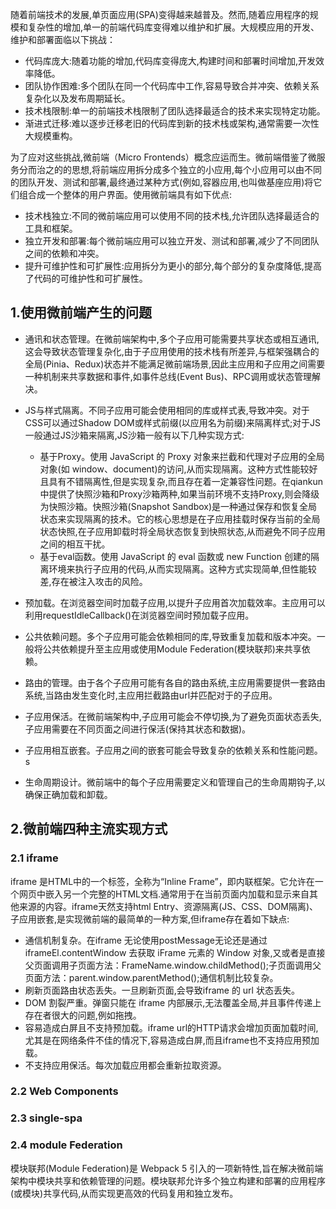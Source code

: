 随着前端技术的发展,单页面应用(SPA)变得越来越普及。然而,随着应用程序的规模和复杂性的增加,单一的前端代码库变得难以维护和扩展。大规模应用的开发、维护和部署面临以下挑战：

- 代码库庞大:随着功能的增加,代码库变得庞大,构建时间和部署时间增加,开发效率降低。
- 团队协作困难:多个团队在同一个代码库中工作,容易导致合并冲突、依赖关系复杂化以及发布周期延长。
- 技术栈限制:单一的前端技术栈限制了团队选择最适合的技术来实现特定功能。
- 渐进式迁移:难以逐步迁移老旧的代码库到新的技术栈或架构,通常需要一次性大规模重构。

为了应对这些挑战,微前端（Micro Frontends）概念应运而生。微前端借鉴了微服务分而治之的的思想,将前端应用拆分成多个独立的小应用,每个小应用可以由不同的团队开发、测试和部署,最终通过某种方式(例如,容器应用,也叫做基座应用)将它们组合成一个整体的用户界面。使用微前端具有如下优点:

- 技术栈独立:不同的微前端应用可以使用不同的技术栈,允许团队选择最适合的工具和框架。
- 独立开发和部署:每个微前端应用可以独立开发、测试和部署,减少了不同团队之间的依赖和冲突。
- 提升可维护性和可扩展性:应用拆分为更小的部分,每个部分的复杂度降低,提高了代码的可维护性和可扩展性。

## 1.使用微前端产生的问题
- 通讯和状态管理。在微前端架构中,多个子应用可能需要共享状态或相互通讯,这会导致状态管理复杂化,由于子应用使用的技术栈有所差异,与框架强耦合的全局(Pinia、Redux)状态并不能满足微前端场景,因此主应用和子应用之间需要一种机制来共享数据和事件,如事件总线(Event Bus)、RPC调用或状态管理解决。
- JS与样式隔离。不同子应用可能会使用相同的库或样式表,导致冲突。对于CSS可以通过Shadow DOM或样式前缀(以应用名为前缀)来隔离样式;对于JS一般通过JS沙箱来隔离,JS沙箱一般有以下几种实现方式:
    - 基于Proxy。使用 JavaScript 的 Proxy 对象来拦截和代理对子应用的全局对象(如 window、document)的访问,从而实现隔离。这种方式性能较好且具有不错隔离性,但是实现复杂,而且存在着一定兼容性问题。在qiankun中提供了快照沙箱和Proxy沙箱两种,如果当前环境不支持Proxy,则会降级为快照沙箱。快照沙箱(Snapshot Sandbox)是一种通过保存和恢复全局状态来实现隔离的技术。它的核心思想是在子应用挂载时保存当前的全局状态快照,在子应用卸载时将全局状态恢复到快照状态,从而避免不同子应用之间的相互干扰。
    - 基于eval函数。使用 JavaScript 的 eval 函数或 new Function 创建的隔离环境来执行子应用的代码,从而实现隔离。这种方式实现简单,但性能较差,存在被注入攻击的风险。

- 预加载。在浏览器空间时加载子应用,以提升子应用首次加载效率。主应用可以利用requestIdleCallback()在浏览器空间时预加载子应用。
- 公共依赖问题。多个子应用可能会依赖相同的库,导致重复加载和版本冲突。一般将公共依赖提升至主应用或使用Module Federation(模块联邦)来共享依赖。
- 路由的管理。由于各个子应用可能有各自的路由系统,主应用需要提供一套路由系统,当路由发生变化时,主应用拦截路由url并匹配对于的子应用。
- 子应用保活。在微前端架构中,子应用可能会不停切换,为了避免页面状态丢失,子应用需要在不同页面之间进行保活(保持其状态和数据)。
- 子应用相互嵌套。子应用之间的嵌套可能会导致复杂的依赖关系和性能问题。s
- 生命周期设计。微前端中的每个子应用需要定义和管理自己的生命周期钩子,以确保正确加载和卸载。

## 2.微前端四种主流实现方式

### 2.1 iframe
iframe 是HTML中的一个标签，全称为“Inline Frame”，即内联框架。它允许在一个网页中嵌入另一个完整的HTML文档.通常用于在当前页面内加载和显示来自其他来源的内容。iframe天然支持html Entry、资源隔离(JS、CSS、DOM隔离)、子应用嵌套,是实现微前端的最简单的一种方案,但iframe存在着如下缺点:
- 通信机制复杂。在iframe 无论使用postMessage无论还是通过 iframeEl.contentWindow 去获取 iFrame 元素的 Window 对象,⼜或者是直接⽗⻚⾯调⽤⼦⻚⾯⽅法：FrameName.window.childMethod();⼦⻚⾯调⽤⽗⻚⾯⽅法：parent.window.parentMethod();通信机制比较复杂。
- 刷新页面路由状态丢失。一旦刷新页面,会导致iframe 的 url 状态丢失。
- DOM 割裂严重。弹窗只能在 iframe 内部展示,无法覆盖全局,并且事件传递上存在者很大的问题,例如拖拽。
- 容易造成白屏且不支持预加载。iframe url的HTTP请求会增加页面加载时间,尤其是在网络条件不佳的情况下,容易造成白屏,而且iframe也不支持应用预加载。
- 不支持应用保活。每次加载应用都会重新拉取资源。
### 2.2 Web Components

### 2.3 single-spa

### 2.4 module Federation

模块联邦(Module Federation)是 Webpack 5 引入的一项新特性,旨在解决微前端架构中模块共享和依赖管理的问题。模块联邦允许多个独立构建和部署的应用程序(或模块)共享代码,从而实现更高效的代码复用和独立发布。
